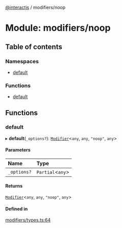 [@interactjs](../README.md) / modifiers/noop

# Module: modifiers/noop

## Table of contents

### Namespaces

- [default](modifiers_noop.default.md)

### Functions

- [default](modifiers_noop.md#default)

## Functions

### default

▸ **default**(`_options?`): [`Modifier`](../interfaces/modifiers_types.Modifier.md)\<`any`, `any`, ``"noop"``, `any`\>

#### Parameters

| Name | Type |
| :------ | :------ |
| `_options?` | `Partial`\<`any`\> |

#### Returns

[`Modifier`](../interfaces/modifiers_types.Modifier.md)\<`any`, `any`, ``"noop"``, `any`\>

#### Defined in

[modifiers/types.ts:64](https://github.com/taye/interact.js/blob/5ca9fe72/packages/@interactjs/modifiers/types.ts#L64)
